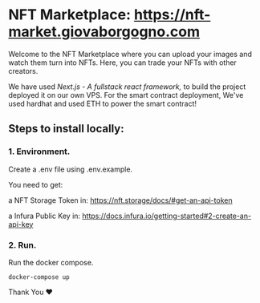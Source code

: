 # NFT Marketplace: https://nft-market.giovaborgogno.com

<p>Welcome to the NFT Marketplace where you can upload your images and watch them turn into NFTs. Here, you can trade your NFTs with other creators.</p>
<p>We have used <i>Next.js - A fullstack react framework,</i> to build the project deployed it on our own VPS. For the smart contract deployment, We've used hardhat and used ETH to power the smart contract!</p>

## Steps to install locally:

### 1. Environment. 

Create a .env file using .env.example.

You need to get: 

a NFT Storage Token in: https://nft.storage/docs/#get-an-api-token

a Infura Public Key in: https://docs.infura.io/getting-started#2-create-an-api-key

### 2. Run.

Run the docker compose.

```shell
docker-compose up
```

<p>Thank You ❤️</p>

